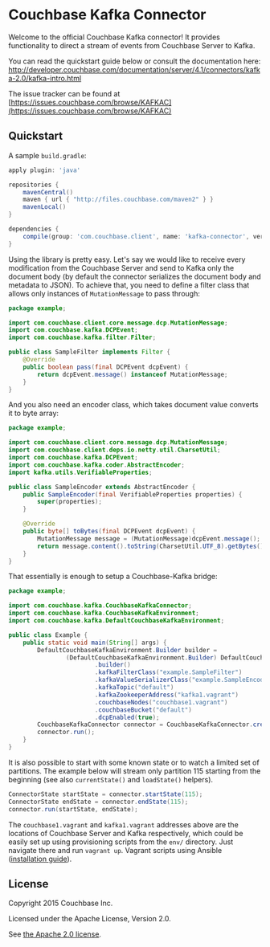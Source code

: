 # Couchbase Kafka Connector

Welcome to the official Couchbase Kafka connector! It provides functionality to direct a stream of events from Couchbase
Server to Kafka.

You can read the quickstart guide below or consult the documentation here: http://developer.couchbase.com/documentation/server/4.1/connectors/kafka-2.0/kafka-intro.html

The issue tracker can be found at [https://issues.couchbase.com/browse/KAFKAC](https://issues.couchbase.com/browse/KAFKAC)

## Quickstart

A sample `build.gradle`:

```groovy
apply plugin: 'java'

repositories {
    mavenCentral()
    maven { url { "http://files.couchbase.com/maven2" } }
    mavenLocal()
}

dependencies {
    compile(group: 'com.couchbase.client', name: 'kafka-connector', version: '2.0.0')
}
```

Using the library is pretty easy. Let's say we would like to receive every modification from the Couchbase Server
and send to Kafka only the document body (by default the connector serializes the document body and metadata to JSON). To achieve that, you need to define a filter class that allows only instances of `MutationMessage` to pass through:

```java
package example;

import com.couchbase.client.core.message.dcp.MutationMessage;
import com.couchbase.kafka.DCPEvent;
import com.couchbase.kafka.filter.Filter;

public class SampleFilter implements Filter {
    @Override
    public boolean pass(final DCPEvent dcpEvent) {
        return dcpEvent.message() instanceof MutationMessage;
    }
}
```

And you also need an encoder class, which takes document value converts it to byte array:

```java
package example;

import com.couchbase.client.core.message.dcp.MutationMessage;
import com.couchbase.client.deps.io.netty.util.CharsetUtil;
import com.couchbase.kafka.DCPEvent;
import com.couchbase.kafka.coder.AbstractEncoder;
import kafka.utils.VerifiableProperties;

public class SampleEncoder extends AbstractEncoder {
    public SampleEncoder(final VerifiableProperties properties) {
        super(properties);
    }

    @Override
    public byte[] toBytes(final DCPEvent dcpEvent) {
        MutationMessage message = (MutationMessage)dcpEvent.message();
        return message.content().toString(CharsetUtil.UTF_8).getBytes();
    }
}
```

That essentially is enough to setup a Couchbase-Kafka bridge:

```java
package example;

import com.couchbase.kafka.CouchbaseKafkaConnector;
import com.couchbase.kafka.CouchbaseKafkaEnvironment;
import com.couchbase.kafka.DefaultCouchbaseKafkaEnvironment;

public class Example {
    public static void main(String[] args) {
        DefaultCouchbaseKafkaEnvironment.Builder builder =
                (DefaultCouchbaseKafkaEnvironment.Builder) DefaultCouchbaseKafkaEnvironment
                        .builder()
                        .kafkaFilterClass("example.SampleFilter")
                        .kafkaValueSerializerClass("example.SampleEncoder")
                        .kafkaTopic("default")
                        .kafkaZookeeperAddress("kafka1.vagrant")
                        .couchbaseNodes("couchbase1.vagrant")
                        .couchbaseBucket("default")
                        .dcpEnabled(true);
        CouchbaseKafkaConnector connector = CouchbaseKafkaConnector.create(builder.build());
        connector.run();
    }
}
```

It is also possible to start with some known state or to watch a limited set of partitions. The example below will stream
only partition 115 starting from the beginning (see also `currentState()` and `loadState()` helpers).

```java
ConnectorState startState = connector.startState(115);
ConnectorState endState = connector.endState(115);
connector.run(startState, endState);
```

The `couchbase1.vagrant` and `kafka1.vagrant` addresses above are the locations of Couchbase Server and Kafka respectively,
which could be easily set up using provisioning scripts from the `env/` directory. Just navigate there and run `vagrant up`.
Vagrant scripts using Ansible ([installation guide](http://docs.ansible.com/intro_installation.html)).

## License

Copyright 2015 Couchbase Inc.

Licensed under the Apache License, Version 2.0.

See [the Apache 2.0 license](http://www.apache.org/licenses/LICENSE-2.0).
